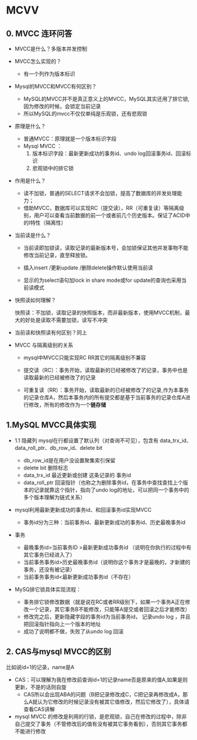 

# MCVV

## 0. MVCC 连环问答

- MVCC是什么？多版本并发控制

- MVCC怎么实现的？

  - 有一个列作为版本标识

- Mysql的MVCC和MVCC有何区别？

  - MySQL的MVCC并不是真正意义上的MVCC，MySQL其实还用了排它锁,因为修改的时候，会锁定当前记录
  - 所以MySQL的mvcc不仅仅单纯是乐观锁，还有悲观锁

- 原理是什么？

  - 普通MVCC：原理就是一个版本标识字段
  - Mysql MVCC ：
    1. 版本标识字段：最新更新成功的事务id、undo log回滚事务id、回滚标识
    2. 悲观锁中的排它锁

- 作用是什么？

  - 读不加锁，普通的SELECT请求不会加锁，提高了数据库的并发处理能力；
  - 借助MVCC，数据库可以实现RC（提交读），RR（可重复读）等隔离级别，用户可以查看当前数据的前一个或者前几个历史版本。保证了ACID中的I特性（隔离性）

- 当前读是什么？

  - 当前读即加锁读，读取记录的最新版本号，会加锁保证其他并发事物不能修改当前记录，直至释放锁。

  - 插入insert /更新update /删除delete操作默认使用当前读
  - 显示的为select语句加lock in share mode或for update的查询也采用当前读模式

- 快照读如何理解？

  快照读：不加锁，读取记录的快照版本，而非最新版本，使用MVCC机制，最大的好处是读取不需要加锁，读写不冲突

- 当前读和快照读有何区别？同上

- MVCC 与隔离级别的关系

  - mysql中MVCC只能实现RC RR其它的隔离级别不兼容

  - 提交读（RC）：事务开始，读取最新的已经被修改了的记录，事务中也是读取最新的已经被修改了的记录

  - 可重复读（RR）：事务开始，读取最新的已经被修改了的记录,作为本事务的记录仓库A，然后本事务内的所有提交都是基于当前事务的记录仓库A进行修改，所有的修改作为一个**链存储**


## 1.MySQL MVCC具体实现

- 1.1 隐藏列
  mysql在行都设置了默认列（对查询不可见），包含有 data_trx_id、data_roll_ptr、db_row_id、delete bit

  - db_row_id是在用户没设置聚集索引保留
  - delete bit 删除标志
  - data_trx_id 最近更新或创建 这条记录的 事务id
  - data_roll_ptr 回滚指针（也称之为删除事务id，在事务中查找查找上个版本的记录就靠这个指针，指向了undo log的地址，可以把同一个事务中的多个版本理解为链式关系）
- mysql利用最新更新成功的事务id、和回滚事务id实现MVCC
  - 事务id分为三种：当前事务id、最新更新成功的事务id、历史最晚事务id
- 事务

  - 最晚事务id>当前事务ID >最新更新成功事务id （说明在你执行的过程中有其它事务已经进入了）
  - 当前事务事务id>历史最晚事务id（说明你这个事务才是最晚的，才新建的事务，还没有被记录）
  - 当前事务事务id<最新更新成功事务id（不存在）
- MySQ排它锁具体实现流程：
  - 事务排它锁修改数据（就是说在RC或者RR级别下，如果一个事务A正在修改一个记录，其它事务B不能修改，只能等A提交或者回滚之后才能修改）
  - 修改完之后，更新隐藏字段的事务id为当前事务id， 记录undo log ，并且把回滚指针指向上一个版本的地址
  - 成功了说明都不做，失败了从undo log 回滚

## 2. CAS与mysql MVCC的区别

 比如说id=1的记录，name是A

- CAS：可以理解为我在修改前查询id=1的记录name否是原来的值A,如果是则更新，不是的话则自旋
  - CAS所以会出现ABA的问题（B把记录修改成C，C把记录再修改成A，那么A就认为它修改的时候记录没有被其它值修改，然后它修改了），具体请查看CAS讲解
- mysql MVCC 的修改是利用的行锁，是悲观锁，自己在修改的过程中，除非自己提交了事务（不管修改后的值有没有被其它事务看到），否则其它事务都不能进行修改

